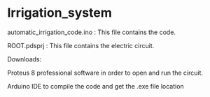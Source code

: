 # Irrigation_system
automatic_irrigation_code.ino : This file contains the code.

ROOT.pdsprj : This file contains the electric circuit.

Downloads:

Proteus 8 professional software in order to open and run the circuit.

Arduino IDE to compile the code and get the .exe file location

